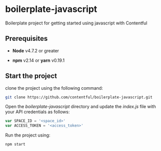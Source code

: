 # boilerplate-javascript

Boilerplate project for getting started using javascript with Contentful

## Prerequisites

-   **Node** v4.7.2 or greater

-   **npm** v2.14 or **yarn** v0.19.1

## Start the project

clone the project using the following command:

```bash
git clone https://github.com/contentful/boilerplate-javascript.git
```

Open the _boilerplate-javascript_ directory and update the _index.js_ file with your API credentials as follows:

```js
var SPACE_ID = '<space_id>'
var ACCESS_TOKEN = '<access_token>'
```

Run the project using:

```shell
npm start
```
